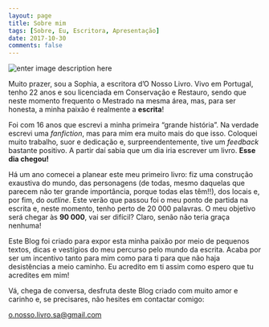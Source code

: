 ```yaml
---
layout: page
title: Sobre mim
tags: [Sobre, Eu, Escritora, Apresentação]
date: 2017-10-30
comments: false
---
```

![enter image description here](https://i.imgur.com/4odpL3f.jpg)

Muito prazer, sou a Sophia, a escritora d’O Nosso Livro. Vivo em Portugal, tenho 22 anos e sou licenciada em Conservação e Restauro, sendo que neste momento frequento o Mestrado na mesma área, mas, para ser honesta, a minha paixão é realmente a **escrita**!

Foi com 16 anos que escrevi a minha primeira “grande história”. Na verdade escrevi uma *fanfiction*, mas para mim era muito mais do que isso. Coloquei muito trabalho, suor e dedicação e, surpreendentemente, tive um *feedback* bastante positivo. A partir daí sabia que um dia iria escrever um livro. **Esse dia chegou!**

Há um ano comecei a planear este meu primeiro livro: fiz uma construção exaustiva do mundo, das personagens (de todas, mesmo daquelas que parecem não ter grande importância, porque todas elas têm!!), dos locais e, por fim, do *outline*. Este verão que passou foi o meu ponto de partida na escrita e, neste momento, tenho perto de 20 000 palavras. O meu objetivo será chegar às **90 000**, vai ser difícil? Claro, senão não teria graça nenhuma!

Este Blog foi criado para expor esta minha paixão por meio de pequenos textos, dicas e vestígios do meu percurso pelo mundo da escrita. Acaba por ser um incentivo tanto para mim como para ti para que não haja desistências a meio caminho. Eu acredito em ti assim como espero que tu acredites em mim!

Vá, chega de conversa, desfruta deste Blog criado com muito amor e carinho e, se precisares, não hesites em contactar comigo:

o.nosso.livro.sa@gmail.com
